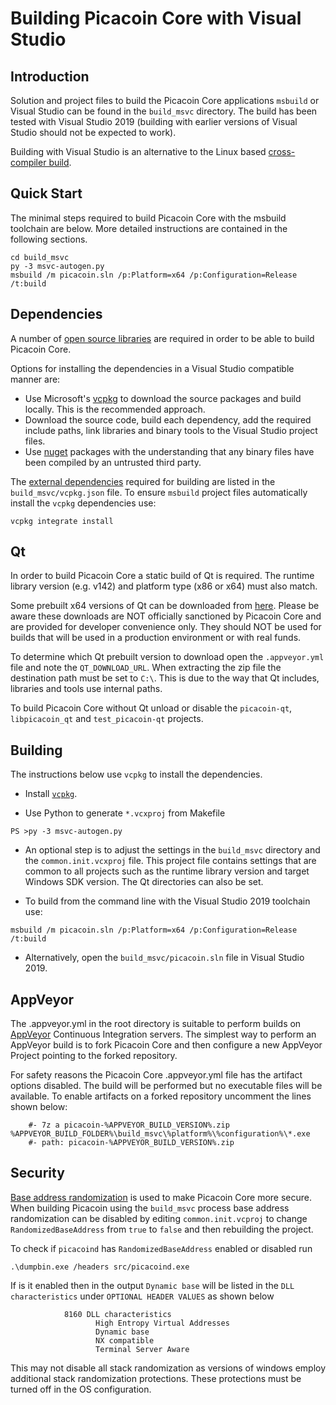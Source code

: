 Building Picacoin Core with Visual Studio
========================================

Introduction
---------------------
Solution and project files to build the Picacoin Core applications `msbuild` or Visual Studio can be found in the `build_msvc` directory. The build has been tested with Visual Studio 2019 (building with earlier versions of Visual Studio should not be expected to work).

Building with Visual Studio is an alternative to the Linux based [cross-compiler build](https://github.com/picacoin/picacoin/blob/master/doc/build-windows.md).

Quick Start
---------------------
The minimal steps required to build Picacoin Core with the msbuild toolchain are below. More detailed instructions are contained in the following sections.

```
cd build_msvc
py -3 msvc-autogen.py
msbuild /m picacoin.sln /p:Platform=x64 /p:Configuration=Release /t:build
```

Dependencies
---------------------
A number of [open source libraries](https://github.com/picacoin/picacoin/blob/master/doc/dependencies.md) are required in order to be able to build Picacoin Core.

Options for installing the dependencies in a Visual Studio compatible manner are:

- Use Microsoft's [vcpkg](https://docs.microsoft.com/en-us/cpp/vcpkg) to download the source packages and build locally. This is the recommended approach.
- Download the source code, build each dependency, add the required include paths, link libraries and binary tools to the Visual Studio project files.
- Use [nuget](https://www.nuget.org/) packages with the understanding that any binary files have been compiled by an untrusted third party.

The [external dependencies](https://github.com/picacoin/picacoin/blob/master/doc/dependencies.md) required for building are listed in the `build_msvc/vcpkg.json` file. To ensure `msbuild` project files automatically install the `vcpkg` dependencies use:

```
vcpkg integrate install
```

Qt
---------------------
In order to build Picacoin Core a static build of Qt is required. The runtime library version (e.g. v142) and platform type (x86 or x64) must also match.

Some prebuilt x64 versions of Qt can be downloaded from [here](https://github.com/sipsorcery/qt_win_binary/releases). Please be aware these downloads are NOT officially sanctioned by Picacoin Core and are provided for developer convenience only. They should NOT be used for builds that will be used in a production environment or with real funds.

To determine which Qt prebuilt version to download open the `.appveyor.yml` file and note the `QT_DOWNLOAD_URL`. When extracting the zip file the destination path must be set to `C:\`. This is due to the way that Qt includes, libraries and tools use internal paths.

To build Picacoin Core without Qt unload or disable the `picacoin-qt`, `libpicacoin_qt` and `test_picacoin-qt` projects.

Building
---------------------
The instructions below use `vcpkg` to install the dependencies.

- Install [`vcpkg`](https://github.com/Microsoft/vcpkg).

- Use Python to generate `*.vcxproj` from Makefile

```
PS >py -3 msvc-autogen.py
```

- An optional step is to adjust the settings in the `build_msvc` directory and the `common.init.vcxproj` file. This project file contains settings that are common to all projects such as the runtime library version and target Windows SDK version. The Qt directories can also be set.

- To build from the command line with the Visual Studio 2019 toolchain use:

```
msbuild /m picacoin.sln /p:Platform=x64 /p:Configuration=Release /t:build
```

- Alternatively, open the `build_msvc/picacoin.sln` file in Visual Studio 2019.

AppVeyor
---------------------
The .appveyor.yml in the root directory is suitable to perform builds on [AppVeyor](https://www.appveyor.com/) Continuous Integration servers. The simplest way to perform an AppVeyor build is to fork Picacoin Core and then configure a new AppVeyor Project pointing to the forked repository.

For safety reasons the Picacoin Core .appveyor.yml file has the artifact options disabled. The build will be performed but no executable files will be available. To enable artifacts on a forked repository uncomment the lines shown below:

```
    #- 7z a picacoin-%APPVEYOR_BUILD_VERSION%.zip %APPVEYOR_BUILD_FOLDER%\build_msvc\%platform%\%configuration%\*.exe
    #- path: picacoin-%APPVEYOR_BUILD_VERSION%.zip
```

Security
---------------------
[Base address randomization](https://docs.microsoft.com/en-us/cpp/build/reference/dynamicbase-use-address-space-layout-randomization?view=msvc-160) is used to make Picacoin Core more secure. When building Picacoin using the `build_msvc` process base address randomization can be disabled by editing `common.init.vcproj` to change `RandomizedBaseAddress` from `true` to `false` and then rebuilding the project.

To check if `picacoind` has `RandomizedBaseAddress` enabled or disabled run

```
.\dumpbin.exe /headers src/picacoind.exe
```

If is it enabled then in the output `Dynamic base` will be listed in the `DLL characteristics` under `OPTIONAL HEADER VALUES` as shown below

```
            8160 DLL characteristics
                   High Entropy Virtual Addresses
                   Dynamic base
                   NX compatible
                   Terminal Server Aware
```

This may not disable all stack randomization as versions of windows employ additional stack randomization protections. These protections must be turned off in the OS configuration.
